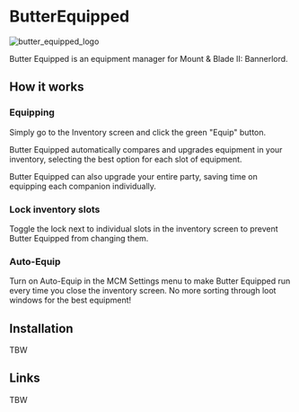 # ButterEquipped

![butter_equipped_logo](https://user-images.githubusercontent.com/1896945/201556738-225ed771-7318-45de-870f-b61349519e3d.png)

Butter Equipped is an equipment manager for Mount & Blade II: Bannerlord.

## How it works

### Equipping

Simply go to the Inventory screen and click the green "Equip" button.



Butter Equipped automatically compares and upgrades equipment in your inventory, selecting the best option for each slot of equipment.

Butter Equipped can also upgrade your entire party, saving time on equipping each companion individually.

### Lock inventory slots

Toggle the lock next to individual slots in the inventory screen to prevent Butter Equipped from changing them.

### Auto-Equip

Turn on Auto-Equip in the MCM Settings menu to make Butter Equipped run every time you close the inventory screen. No more sorting through loot windows for the best equipment!

## Installation

TBW

## Links

TBW